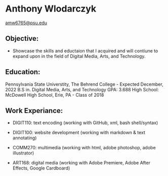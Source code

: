 # Anthony Wlodarczyk
[amw6765@psu.edu](mailto:amw6565@psu.edu)

## Objective:
  - Showcase the skills and eductaion that I acquired and will contiune to expand upon in the field of Digital Media, Arts, and Technology.  


## Education:
Pennsylvania State Universtity, The Behrend College - Expected December, 2022
B.S in. Digital Media, Arts, and Technology
GPA: 3.688
High School: McDowell High School, Erie, PA - Class of 2018


## Work Experiance:
  - DIGIT110: text encoding (working with GitHub, xml, bash shell/syntax)
  
  - DIGIT100: website development (working with markdown & text annotating)
  
  - COMM270: multimedia (working with html, adobe photoshop, adobe illustrator)
  
  - ART168: digital media (working with Adobe Premiere, Adobe After Effects, Google Cardboard)
